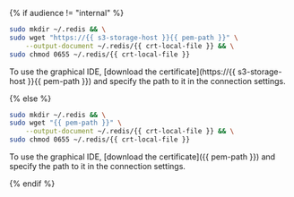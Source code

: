 {% if audience != "internal" %}

```bash
sudo mkdir ~/.redis && \
sudo wget "https://{{ s3-storage-host }}{{ pem-path }}" \
    --output-document ~/.redis/{{ crt-local-file }} && \
sudo chmod 0655 ~/.redis/{{ crt-local-file }}
```

To use the graphical IDE, [download the certificate](https://{{ s3-storage-host }}{{ pem-path }}) and specify the path to it in the connection settings.

{% else %}

```bash
sudo mkdir ~/.redis && \
sudo wget "{{ pem-path }}" \
    --output-document ~/.redis/{{ crt-local-file }} && \
sudo chmod 0655 ~/.redis/{{ crt-local-file }}
```

To use the graphical IDE, [download the certificate]({{ pem-path }}) and specify the path to it in the connection settings.

{% endif %}
